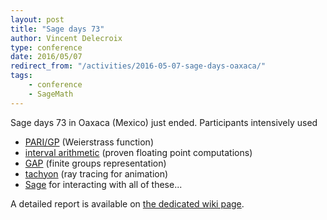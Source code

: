 ```yaml
---
layout: post
title: "Sage days 73"
author: Vincent Delecroix
type: conference
date: 2016/05/07
redirect_from: "/activities/2016-05-07-sage-days-oaxaca/"
tags:
    - conference
    - SageMath
---
```


Sage days 73 in Oaxaca (Mexico) just ended. Participants intensively used

- [PARI/GP](http://pari.math.u-bordeaux.fr/) (Weierstrass function)
- [interval arithmetic](https://perso.ens-lyon.fr/nathalie.revol/software.html#MPFI_outline) (proven floating point computations)
- [GAP](http://www.gap-system.org/) (finite groups representation)
- [tachyon](http://jedi.ks.uiuc.edu/~johns/raytracer/) (ray tracing for animation)
- [Sage](http://sagemath.org) for interacting with all of these...

A detailed report is available on [the dedicated wiki page](https://wiki.sagemath.org/days73).
